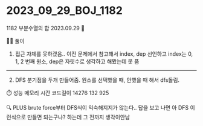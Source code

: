 # 2023_09_29_BOJ_1182

1182 부분수열의 합 2023.09.29 📆

👩‍🏫 풀이

1.  접근 자체를 못하겠음.. 이전 문제에서 참고해서 index, dep 선언하고
    index는 0, 1, 2 번째 원소, dep은 자릿수로 생각하고 해봤는데 못 품

---

2. DFS 분기점을 두개 만들어줌. 원소를 선택했을 때, 안했을 때 해서 dfs돌림.

⏱️ 성능
메모리 시간 코드길이
14276 132 925

🔍 PLUS
brute force부터 DFS식이 익숙해지지가 않는다.. 답을 보고 나면 아 DFS 이런식으로 만들면 되는구나? 하는데 그 전까지 생각이안남
